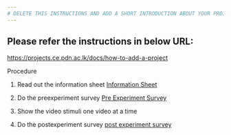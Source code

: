 ```yaml
---
# DELETE THIS INSTRUCTIONS AND ADD A SHORT INTRODUCTION ABOUT YOUR PROJECT
---
```


## Please refer the instructions in below URL:

https://projects.ce.pdn.ac.lk/docs/how-to-add-a-project

Procedure

1. Read out the information sheet
   [Information Sheet](https://docs.google.com/document/d/1kH4Qc642DGC6JXFG4AZ8_8hR5N0Sukr8RF1XjaJ_s2U/edit#heading=h.zgiqtl2adak)

2. Do the preexperiment survey
   [Pre Experiment Survey](https://docs.google.com/forms/d/159UrWMTyQSBFsr8FpqdQPyroBx9M8aOTMMyBRhh_llw/edit)

3. Show the video stimuli
   one video at a time

4. Do the postexperiment survey
   [post experiment survey](https://docs.google.com/forms/d/1xBQGSMX8E0xwirf9TI3quZkNTzM6fy-OmZg3ap8ZGX0/edit)
